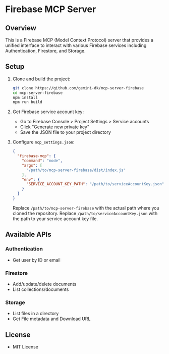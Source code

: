 # Firebase MCP Server

## Overview
This is a Firebase MCP (Model Context Protocol) server that provides a unified interface to interact with various Firebase services including Authentication, Firestore, and Storage.

## Setup
1. Clone and build the project:
   ```bash
   git clone https://github.com/gemini-dk/mcp-server-firebase
   cd mcp-server-firebase
   npm install
   npm run build
   ```

2. Get Firebase service account key:
   - Go to Firebase Console > Project Settings > Service accounts
   - Click "Generate new private key"
   - Save the JSON file to your project directory

3. Configure `mcp_settings.json`:
   ```json
   {
     "firebase-mcp": {
       "command": "node",
       "args": [
         "/path/to/mcp-server-firebase/dist/index.js"
       ],
       "env": {
         "SERVICE_ACCOUNT_KEY_PATH": "/path/to/serviceAccountKey.json"
       }
     }
   }
   ```
   Replace `/path/to/mcp-server-firebase` with the actual path where you cloned the repository.
   Replace `/path/to/serviceAccountKey.json` with the path to your service account key file.

## Available APIs
### Authentication
- Get user by ID or email

### Firestore
- Add/update/delete documents
- List collections/documents

### Storage
- List files in a directory
- Get File metadata and Download URL

## License
- MIT License

